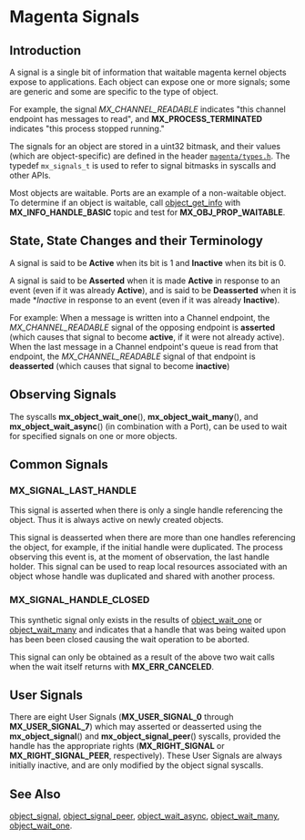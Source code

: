 # Magenta Signals

## Introduction

A signal is a single bit of information that waitable magenta kernel objects expose to
applications.  Each object can expose one or more signals; some are generic and some
are specific to the type of object.

For example, the signal *MX_CHANNEL_READABLE* indicates "this channel endpoint has
messages to read", and **MX_PROCESS_TERMINATED** indicates "this process stopped running."

The signals for an object are stored in a uint32 bitmask, and their values (which are object-specific) are defined in the header
[`magenta/types.h`](../system/public/magenta/types.h).  The typedef `mx_signals_t`
is used to refer to signal bitmasks in syscalls and other APIs.

Most objects are waitable.  Ports are an example of a non-waitable object.
To determine if an object is waitable, call [object_get_info](syscalls/object_get_info.md)
with **MX_INFO_HANDLE_BASIC** topic and test for **MX_OBJ_PROP_WAITABLE**.

## State, State Changes and their Terminology

A signal is said to be **Active** when its bit is 1 and **Inactive** when its bit is 0.

A signal is said to be **Asserted** when it is made **Active** in response to an event
(even if it was already **Active**), and is said to be **Deasserted** when it is made
**Inactive* in response to an event (even if it was already **Inactive**).

For example:  When a message is written into a Channel endpoint, the *MX_CHANNEL_READABLE*
signal of the opposing endpoint is **asserted** (which causes that signal to become **active**,
if it were not already active).  When the last message in a Channel endpoint's
queue is read from that endpoint, the *MX_CHANNEL_READABLE* signal of that endpoint is
**deasserted** (which causes that signal to become **inactive**)

## Observing Signals

The syscalls **mx_object_wait_one**(), **mx_object_wait_many**(), and **mx_object_wait_async**() (in combination with a Port), can be used to wait for specified signals on one or more objects.

## Common Signals

### MX_SIGNAL_LAST_HANDLE

This signal is asserted when there is only a single handle referencing the object.  Thus it
is always active on newly created objects.

This signal is deasserted when there are more than one handles referencing the object, for
example, if the initial handle were duplicated.  The process observing this event is, at
the moment of observation, the last handle holder. This signal can be used to reap local
resources associated with an object whose handle was duplicated and shared with another
process.

### MX_SIGNAL_HANDLE_CLOSED

This synthetic signal only exists in the results of [object_wait_one](syscalls/object_wait_one.md)
or [object_wait_many](syscalls/object_wait_many.md) and indicates that a handle that was
being waited upon has been been closed causing the wait operation to be aborted.

This signal can only be obtained as a result of the above two wait calls when the wait itself
returns with **MX_ERR_CANCELED**.

## User Signals

There are eight User Signals (**MX_USER_SIGNAL_0** through **MX_USER_SIGNAL_7**) which may
asserted or deasserted using the **mx_object_signal**() and **mx_object_signal_peer**() syscalls,
provided the handle has the appropriate rights (**MX_RIGHT_SIGNAL** or **MX_RIGHT_SIGNAL_PEER**,
respectively).  These User Signals are always initially inactive, and are only modified by
the object signal syscalls.

## See Also

[object_signal](syscalls/object_signal.md),
[object_signal_peer](syscalls/object_signal.md),
[object_wait_async](syscalls/object_wait_async.md),
[object_wait_many](syscalls/object_wait_many.md),
[object_wait_one](syscalls/object_wait_one.md).

